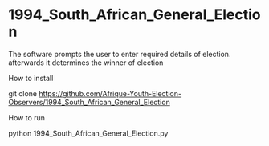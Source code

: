 # 1994_South_African_General_Election
The software prompts the user to enter required details of election. afterwards it determines the winner of election

How to install

git clone https://github.com/Afrique-Youth-Election-Observers/1994_South_African_General_Election

How to run

python 1994_South_African_General_Election.py

